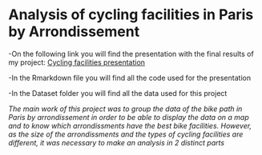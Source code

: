 # Analysis of cycling facilities in Paris by Arrondissement
-On the following link you will find the presentation with the final results of my project: [Cycling facilities presentation](https://raw.githack.com/Rodyavit/School_project/main/R_project/Analysis_of_cycling_facilities_Paris/Analysis_of_cycling_facilities_Paris.html)

-In the Rmarkdown file you will find all the code used for the presentation

-In the Dataset folder you will find all the data used for this project

*The main work of this project was to group the data of the bike path in Paris by arrondissement in order to be able to display the data on a map and to know which arrondissments have the best bike facilities. However, as the size of the arrondissments and the types of cycling facilities are different, it was necessary to make an analysis in 2 distinct parts*
